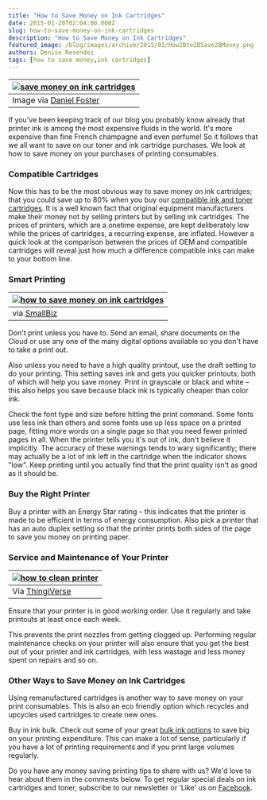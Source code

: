 ```yaml
---
title: "How to Save Money on Ink Cartridges"
date: 2015-01-20T02:04:00.000Z
slug: how-to-save-money-on-ink-cartridges
description: "How to Save Money on Ink Cartridges"
featured_image: /blog/images/archive/2015/01/How2Bto2BSave2BMoney.png
authors: Denise Resendez
tags: [how to save money,ink cartridges]
---
```


| [![save money on ink cartridges](/blog/images/How-to-Save-Money.png "How to Save Money on Ink Cartridges ")](/blog/images/How-to-Save-Money.png)                                                                                                                                                                                                                                                                                                    |
| ----------------------------------------------------------------------------------------------------------------------------------------------------------------------------------------------------------------------------------------------------------------------------------------------------------------------------------------------------------------------------------------------------------------------------------------------- |
| Image via [Daniel Foster](https://www.flickr.com/photos/danielfoster/5857102223/in/photolist-9Vzbr6-5zXtUQ-5TNn9M-999dGe-5sm2tR-xJRC-4TZZt7-bch3z-9i7dfB-9bM8av-dWBK1w-rXJCo-8cYUns-NnpHh-8avY7t-5w5Uct-6WxmjC-cgo7VL-5JomRD-pFQUMH-3MePC3-xpP15-65XLwH-bsVGAh-ejVE3t-99ckvQ-vcgZR-3eRCfm-7imeNb-FJi9W-M9tRG-qm3JzG-3B5yX7-DCHxv-8r7HMW-8r4Au6-8r7Huf-8r7Hod-8r7HFu-8r4AMZ-9BPbSr-xK3ua-27FXpS-6xayAm-79ziCd-brM9CH-auimnJ-6coMMA-eRdcR-7imfPW) |

If you've been keeping track of our blog you probably know already that printer ink is among the most expensive fluids in the world. It's more expensive than fine French champagne and even perfume! So it follows that we all want to save on our toner and ink cartridge purchases. We look at how to save money on your purchases of printing consumables.

### Compatible Cartridges

Now this has to be the most obvious way to save money on ink cartridges; that you could save up to 80% when you buy our [compatible ink and toner cartridges](https://www.compandsave.com/). It is a well known fact that original equipment manufacturers make their money not by selling printers but by selling ink cartridges. The prices of printers, which are a onetime expense, are kept deliberately low while the prices of cartridges, a recurring expense, are inflated. However a quick look at the comparison between the prices of OEM and compatible cartridges will reveal just how much a difference compatible inks can make to your bottom line.

### Smart Printing

| [![how to save money on ink cartridges](/blog/images/cloud-computing.jpg "Use Cloud Storage to Save Ink")](/blog/images/cloud-computing.jpg)                                                                                                                                                                                                                                                                                                                                                                                                                                                                                                                                                                                                                                                                                                                                                                                                                                                                                                                                                                                                                                                                                                                                                                                                                                                                                                                                                                                                                                                                                                                                                                                                                                                                                                                                                                                                                                                                                                                                                                                                                                                                                                                                                                                                                                                                                                                                                                                                                                                                                                                                                                                                                                                                                                                                                                                                                                                                                                                                                                                                                                                                                                                                                                                                                                                                                                                                                                                                                                                                                                                                                                                                                                                                                                                                                                                                                                                                                                                                                                                                                                                                                                                                                                                                                                                                                                                                                                                                                                                                                                                                                                                                                                                                                                                                                                                                                                                                                            |
| ---------------------------------------------------------------------------------------------------------------------------------------------------------------------------------------------------------------------------------------------------------------------------------------------------------------------------------------------------------------------------------------------------------------------------------------------------------------------------------------------------------------------------------------------------------------------------------------------------------------------------------------------------------------------------------------------------------------------------------------------------------------------------------------------------------------------------------------------------------------------------------------------------------------------------------------------------------------------------------------------------------------------------------------------------------------------------------------------------------------------------------------------------------------------------------------------------------------------------------------------------------------------------------------------------------------------------------------------------------------------------------------------------------------------------------------------------------------------------------------------------------------------------------------------------------------------------------------------------------------------------------------------------------------------------------------------------------------------------------------------------------------------------------------------------------------------------------------------------------------------------------------------------------------------------------------------------------------------------------------------------------------------------------------------------------------------------------------------------------------------------------------------------------------------------------------------------------------------------------------------------------------------------------------------------------------------------------------------------------------------------------------------------------------------------------------------------------------------------------------------------------------------------------------------------------------------------------------------------------------------------------------------------------------------------------------------------------------------------------------------------------------------------------------------------------------------------------------------------------------------------------------------------------------------------------------------------------------------------------------------------------------------------------------------------------------------------------------------------------------------------------------------------------------------------------------------------------------------------------------------------------------------------------------------------------------------------------------------------------------------------------------------------------------------------------------------------------------------------------------------------------------------------------------------------------------------------------------------------------------------------------------------------------------------------------------------------------------------------------------------------------------------------------------------------------------------------------------------------------------------------------------------------------------------------------------------------------------------------------------------------------------------------------------------------------------------------------------------------------------------------------------------------------------------------------------------------------------------------------------------------------------------------------------------------------------------------------------------------------------------------------------------------------------------------------------------------------------------------------------------------------------------------------------------------------------------------------------------------------------------------------------------------------------------------------------------------------------------------------------------------------------------------------------------------------------------------------------------------------------------------------------------------------------------------------------------------------------------------------------------------------------------------------- |
| via [SmallBiz](https://if%20you%E2%80%99ve%20been%20keeping%20track%20of%20our%20blog%20you%20probably%20know%20already%20that%20printer%20ink%20is%20among%20the%20most%20expensive%20fluids%20in%20the%20world.%20it%E2%80%99s%20more%20expensive%20than%20fine%20french%20champagne%20and%20even%20perfume%21%20so%20it%20follows%20that%20we%20all%20want%20to%20save%20on%20our%20toner%20and%20ink%20cartridge%20purchases.%20%20we%20look%20at%20how%20to%20save%20money%20on%20your%20purchases%20of%20printing%20consumables.%20%20compatible%20cartridges%20%20now%20this%20has%20to%20be%20the%20most%20obvious%20way%20to%20save%20money%20on%20ink%20cartridges%3B%20that%20you%20could%20save%20up%20to%2080%25%20when%20you%20buy%20our%20compatible%20ink%20and%20toner%20cartridges.%20it%20is%20a%20well%20known%20fact%20that%20original%20equipment%20manufacturers%20make%20their%20money%20not%20by%20selling%20printers%20but%20by%20selling%20ink%20cartridges.%20the%20prices%20of%20printers%2C%20which%20are%20a%20onetime%20expense%2C%20are%20kept%20deliberately%20low%20while%20the%20prices%20of%20cartridges%2C%20a%20recurring%20expense%2C%20are%20inflated.%20%20however%20a%20quick%20look%20at%20the%20comparison%20between%20the%20prices%20of%20oem%20and%20compatible%20cartridges%20will%20reveal%20just%20how%20much%20a%20difference%20compatible%20inks%20can%20make%20to%20your%20bottom%20line.%20%20smart%20printing%20%20don%E2%80%99t%20print%20unless%20you%20have%20to.%20send%20an%20email%2C%20share%20documents%20on%20the%20cloud%20or%20use%20any%20one%20of%20the%20many%20digital%20options%20available%20so%20you%20don%E2%80%99t%20have%20to%20take%20a%20print%20out.%20also%20unless%20you%20need%20to%20have%20a%20high%20quality%20printout%2C%20use%20the%20draft%20setting%20to%20do%20your%20printing.%20this%20setting%20saves%20ink%20and%20gets%20you%20quicker%20printouts%3B%20both%20of%20which%20will%20help%20you%20save%20money.%20print%20in%20grayscale%20or%20black%20and%20white%20%E2%80%93%20this%20also%20helps%20you%20save%20because%20black%20ink%20is%20typically%20cheaper%20than%20color%20ink.%20%20check%20the%20font%20type%20and%20size%20before%20hitting%20the%20print%20command.%20some%20fonts%20use%20less%20ink%20than%20others%20and%20some%20fonts%20use%20up%20less%20space%20on%20a%20printed%20page%2C%20fitting%20more%20words%20on%20a%20single%20page%20so%20that%20you%20need%20fewer%20printed%20pages%20in%20all.%20%20when%20the%20printer%20tells%20you%20it%E2%80%99s%20out%20of%20ink%2C%20don%E2%80%99t%20believe%20it%20implicitly.%20the%20accuracy%20of%20these%20warnings%20tends%20to%20wary%20significantly%3B%20there%20may%20actually%20be%20a%20lot%20of%20ink%20left%20in%20the%20cartridge%20when%20the%20indicator%20shows%20%E2%80%9Clow%E2%80%9D.%20keep%20printing%20until%20you%20actually%20find%20that%20the%20print%20quality%20isn%E2%80%99t%20as%20good%20as%20it%20should%20be.%20%20buy%20the%20right%20printer%20buy%20a%20printer%20with%20an%20energy%20star%20rating%20%E2%80%93%20this%20indicates%20that%20the%20printer%20is%20made%20to%20be%20efficient%20in%20terms%20of%20energy%20consumption.%20also%20pick%20a%20printer%20that%20has%20an%20auto%20duplex%20setting%20so%20that%20the%20printer%20prints%20both%20sides%20of%20the%20page%20to%20save%20you%20money%20on%20printing%20paper.%20%20service%20and%20maintenance%20of%20your%20printer%20ensure%20that%20your%20printer%20is%20in%20good%20working%20order.%20use%20it%20regularly%20and%20take%20printouts%20at%20least%20once%20each%20week.%20this%20prevents%20the%20print%20nozzles%20from%20getting%20clogged%20up.%20performing%20regular%20maintenance%20checks%20on%20your%20printer%20will%20also%20ensure%20that%20you%20get%20the%20best%20out%20of%20your%20printer%20and%20ink%20cartridges%2C%20with%20less%20wastage%20and%20less%20money%20spent%20on%20repairs%20and%20so%20on.%20%20other%20ways%20to%20save%20money%20on%20ink%20cartridges%20using%20remanufactured%20cartridges%20is%20another%20way%20to%20save%20money%20on%20your%20print%20consumables.%20this%20is%20also%20an%20eco%20friendly%20option%20which%20recycles%20and%20upcycles%20used%20cartridges%20to%20create%20new%20ones.%20%20buy%20in%20ink%20bulk.%20check%20out%20some%20of%20your%20great%20bulk%20ink%20options%20to%20save%20big%20on%20your%20printing%20expenditure.%20this%20can%20make%20a%20lot%20of%20sense%2C%20particularly%20if%20you%20have%20a%20lot%20of%20printing%20requirements%20and%20if%20you%20print%20large%20volumes%20regularly.%20%20do%20you%20have%20any%20money%20saving%20printing%20tips%20to%20share%20with%20us/?%20We%E2%80%99d%20love%20to%20hear%20about%20them%20in%20the%20comments%20below.%20To%20get%20regular%20special%20deals%20on%20ink%20cartridges%20and%20toner,%20subscribe%20to%20our%20newsletter%20or%20%E2%80%98Like%E2%80%99%20us%20on%20Facebook.) |

Don't print unless you have to. Send an email, share documents on the Cloud or use any one of the many digital options available so you don't have to take a print out.

Also unless you need to have a high quality printout, use the draft setting to do your printing. This setting saves ink and gets you quicker printouts; both of which will help you save money. Print in grayscale or black and white – this also helps you save because black ink is typically cheaper than color ink.

Check the font type and size before hitting the print command. Some fonts use less ink than others and some fonts use up less space on a printed page, fitting more words on a single page so that you need fewer printed pages in all.
When the printer tells you it's out of ink, don't believe it implicitly. The accuracy of these warnings tends to wary significantly; there may actually be a lot of ink left in the cartridge when the indicator shows "low". Keep printing until you actually find that the print quality isn't as good as it should be.

### Buy the Right Printer

Buy a printer with an Energy Star rating – this indicates that the printer is made to be efficient in terms of energy consumption. Also pick a printer that has an auto duplex setting so that the printer prints both sides of the page to save you money on printing paper.

### Service and Maintenance of Your Printer

| [![how to clean printer](/blog/images/minidustpan2-preview-featured.jpg "How To Take Care of Printers")](/blog/images/minidustpan2-preview-featured.jpg) |
| --------------------------------------------------------------------------------------------------------------------------------------------------- |
| Via [ThingiVerse](https://www.thingiverse.com/thing:100575)                                                                                         |

Ensure that your printer is in good working order. Use it regularly and take printouts at least once each week.

This prevents the print nozzles from getting clogged up. Performing regular maintenance checks on your printer will also ensure that you get the best out of your printer and ink cartridges, with less wastage and less money spent on repairs and so on.

### Other Ways to Save Money on Ink Cartridges

Using remanufactured cartridges is another way to save money on your print consumables. This is also an eco friendly option which recycles and upcycles used cartridges to create new ones.

Buy in ink bulk. Check out some of your great [bulk ink options](https://www.compandsave.com/ink-refill-bulk-ink) to save big on your printing expenditure. This can make a lot of sense, particularly if you have a lot of printing requirements and if you print large volumes regularly.

Do you have any money saving printing tips to share with us? We'd love to hear about them in the comments below. To get regular special deals on ink cartridges and toner, subscribe to our newsletter or ‘Like' us on [Facebook](https://www.facebook.com/compandsave.ink).